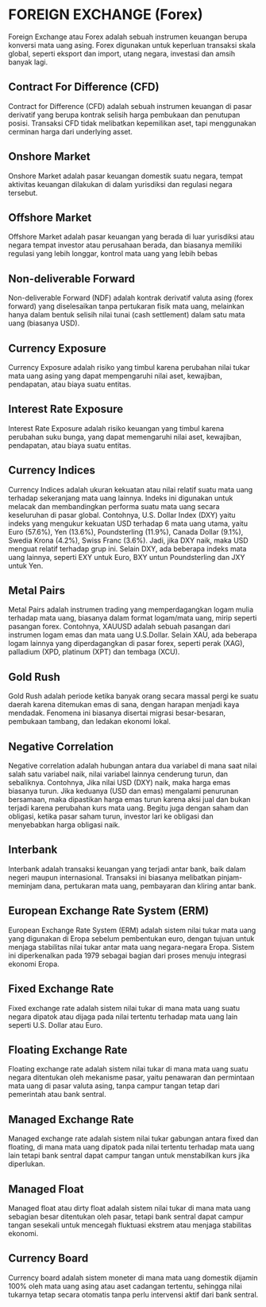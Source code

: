 # FOREIGN EXCHANGE (Forex)

Foreign Exchange atau Forex adalah sebuah instrumen keuangan berupa konversi mata uang asing. Forex digunakan untuk keperluan transaksi skala global, seperti eksport dan import, utang negara, investasi dan amsih banyak lagi.

## Contract For Difference (CFD)

Contract for Difference (CFD) adalah sebuah instrumen keuangan di pasar derivatif yang berupa kontrak selisih harga pembukaan dan penutupan posisi. Transaksi CFD tidak melibatkan kepemilikan aset, tapi menggunakan cerminan harga dari underlying asset.

## Onshore Market

Onshore Market adalah pasar keuangan domestik suatu negara, tempat aktivitas keuangan dilakukan di dalam yurisdiksi dan regulasi negara tersebut.

## Offshore Market

Offshore Market adalah pasar keuangan yang berada di luar yurisdiksi atau negara tempat investor atau perusahaan berada, dan biasanya memiliki regulasi yang lebih longgar, kontrol mata uang yang lebih bebas

## Non-deliverable Forward

Non-deliverable Forward (NDF) adalah kontrak derivatif valuta asing (forex forward) yang diselesaikan tanpa pertukaran fisik mata uang, melainkan hanya dalam bentuk selisih nilai tunai (cash settlement) dalam satu mata uang (biasanya USD).

## Currency Exposure

Currency Exposure adalah risiko yang timbul karena perubahan nilai tukar mata uang asing yang dapat mempengaruhi nilai aset, kewajiban, pendapatan, atau biaya suatu entitas.

## Interest Rate Exposure

Interest Rate Exposure adalah risiko keuangan yang timbul karena perubahan suku bunga, yang dapat memengaruhi nilai aset, kewajiban, pendapatan, atau biaya suatu entitas.

## Currency Indices

Currency Indices adalah ukuran kekuatan atau nilai relatif suatu mata uang terhadap sekeranjang mata uang lainnya. Indeks ini digunakan untuk melacak dan membandingkan performa suatu mata uang secara keseluruhan di pasar global. Contohnya, U.S. Dollar Index (DXY) yaitu indeks yang mengukur kekuatan USD terhadap 6 mata uang utama, yaitu Euro (57.6%), Yen (13.6%), Poundsterling (11.9%), Canada Dollar (9.1%), Swedia Krona (4.2%), Swiss Franc (3.6%). Jadi, jika DXY naik, maka USD menguat relatif terhadap grup ini. Selain DXY, ada beberapa indeks mata uang lainnya, seperti EXY untuk Euro, BXY untun Poundsterling dan JXY untuk Yen.

## Metal Pairs

Metal Pairs adalah instrumen trading yang memperdagangkan logam mulia terhadap mata uang, biasanya dalam format logam/mata uang, mirip seperti pasangan forex. Contohnya, XAUUSD adalah sebuah pasangan dari instrumen logam emas dan mata uang U.S.Dollar. Selain XAU, ada beberapa logam lainnya yang diperdagangkan di pasar forex, seperti perak (XAG), palladium (XPD, platinum (XPT) dan tembaga (XCU).

## Gold Rush

Gold Rush adalah periode ketika banyak orang secara massal pergi ke suatu daerah karena ditemukan emas di sana, dengan harapan menjadi kaya mendadak. Fenomena ini biasanya disertai migrasi besar-besaran, pembukaan tambang, dan ledakan ekonomi lokal.

## Negative Correlation

Negative correlation adalah hubungan antara dua variabel di mana saat nilai salah satu variabel naik, nilai variabel lainnya cenderung turun, dan sebaliknya. Contohnya, Jika nilai USD (DXY) naik, maka harga emas biasanya turun. Jika keduanya (USD dan emas)  mengalami penurunan bersamaan, maka dipastikan harga emas turun karena aksi jual dan bukan terjadi karena perubahan kurs mata uang. Begitu juga dengan saham dan obligasi, ketika pasar saham turun, investor lari ke obligasi dan menyebabkan harga obligasi naik.

## Interbank

Interbank adalah transaksi keuangan yang terjadi antar bank, baik dalam negeri maupun internasional. Transaksi ini biasanya melibatkan pinjam-meminjam dana, pertukaran mata uang, pembayaran dan kliring antar bank.

## European Exchange Rate System (ERM)

European Exchange Rate System (ERM) adalah sistem nilai tukar mata uang yang digunakan di Eropa sebelum pembentukan euro, dengan tujuan untuk menjaga stabilitas nilai tukar antar mata uang negara-negara Eropa. Sistem ini diperkenalkan pada 1979 sebagai bagian dari proses menuju integrasi ekonomi Eropa.

## Fixed Exchange Rate

Fixed exchange rate adalah sistem nilai tukar di mana mata uang suatu negara dipatok atau dijaga pada nilai tertentu terhadap mata uang lain seperti U.S. Dollar atau Euro.

## Floating Exchange Rate

Floating exchange rate adalah sistem nilai tukar di mana mata uang suatu negara ditentukan oleh mekanisme pasar, yaitu penawaran dan permintaan mata uang di pasar valuta asing, tanpa campur tangan tetap dari pemerintah atau bank sentral.

## Managed Exchange Rate

Managed exchange rate adalah sistem nilai tukar gabungan antara fixed dan floating, di mana mata uang dipatok pada nilai tertentu terhadap mata uang lain tetapi bank sentral dapat campur tangan untuk menstabilkan kurs jika diperlukan.

## Managed Float

Managed float atau dirty float adalah sistem nilai tukar di mana mata uang sebagian besar ditentukan oleh pasar, tetapi bank sentral dapat campur tangan sesekali untuk mencegah fluktuasi ekstrem atau menjaga stabilitas ekonomi.

## Currency Board

Currency board adalah sistem moneter di mana mata uang domestik dijamin 100% oleh mata uang asing atau aset cadangan tertentu, sehingga nilai tukarnya tetap secara otomatis tanpa perlu intervensi aktif dari bank sentral.
